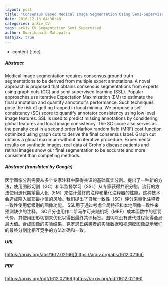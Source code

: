 ```yaml
---
layout: post
title: "Consensus Based Medical Image Segmentation Using Semi-Supervised Learning And Graph Cuts"
date: 2016-12-16 04:30:40
categories: arXiv_CV
tags: arXiv_CV Segmentation Semi_Supervised
author: Dwarikanath Mahapatra
mathjax: true
---
```


* content
{:toc}

##### Abstract
Medical image segmentation requires consensus ground truth segmentations to be derived from multiple expert annotations. A novel approach is proposed that obtains consensus segmentations from experts using graph cuts (GC) and semi supervised learning (SSL). Popular approaches use iterative Expectation Maximization (EM) to estimate the final annotation and quantify annotator's performance. Such techniques pose the risk of getting trapped in local minima. We propose a self consistency (SC) score to quantify annotator consistency using low level image features. SSL is used to predict missing annotations by considering global features and local image consistency. The SC score also serves as the penalty cost in a second order Markov random field (MRF) cost function optimized using graph cuts to derive the final consensus label. Graph cut obtains a global maximum without an iterative procedure. Experimental results on synthetic images, real data of Crohn's disease patients and retinal images show our final segmentation to be accurate and more consistent than competing methods.

##### Abstract (translated by Google)
医学图像分割需要从多个专家注释中获得共识的基础真实分割。提出了一种新的方法，使用图形切割（GC）和半监督学习（SSL）从专家获得共识分割。流行的方法使用迭代期望最大化（EM）来估计最终的注释和量化注释器的性能。这种技术会造成陷入局部最小值的风险。我们提出了自我一致性（SC）评分来量化注释者一致性使用低级别的图像功能。 SSL用于通过考虑全局特征和本地图像一致性来预测缺少的注释。 SC评分也用作二阶马尔可夫随机场（MRF）成本函数中的惩罚代价，其使用图形切割来优化以得出最终共识标签。图切除没有迭代过程获得全局最大值。合成图像的实验结果，克罗恩氏病患者的实际数据和视网膜图像显示我们的最终分割比相互竞争的方法准确和一致。

##### URL
[https://arxiv.org/abs/1612.02166](https://arxiv.org/abs/1612.02166)

##### PDF
[https://arxiv.org/pdf/1612.02166](https://arxiv.org/pdf/1612.02166)

